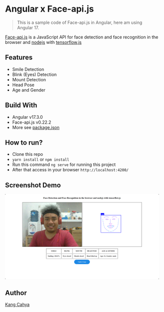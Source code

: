 # Angular x Face-api.js
> This is a sample code of Face-api.js in Angular, here am using Angular 17.

[Face-api.js](https://github.com/justadudewhohacks/face-api.js) is a JavaScript API for face detection and face recognition in the browser and [nodejs](https://github.com/nodejs/node) with [tensorflow.js](https://github.com/tensorflow/tfjs)

## Features
- Smile Detection
- Blink (Eyes) Detection
- Mount Detection
- Head Pose
- Age and Gender

## Build With
- Angular v17.3.0
- Face-api.js v0.22.2
- More see [package.json](https://github.com/dyazincahya-blog/angular-face-api/blob/main/package.json)

## How to run?
- Clone this repo
- ```yarn install``` or ```npm install```
- Run this command ```ng serve``` for running this project
- After that access in your browser ```http://localhost:4200/```

## Screenshot Demo
![screenshot demo](https://raw.githubusercontent.com/dyazincahya-blog/angular-face-api/refs/heads/main/screenshot-demo.png)

## Author
[Kang Cahya](https://www.kang-cahya.com)

